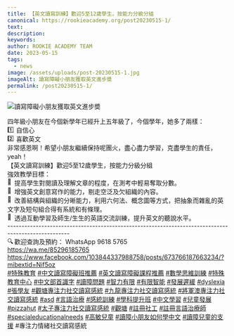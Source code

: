 ```yaml
---
title: 【英文讀寫訓練】歡迎5至12歲學生，按能力分級分組
canonical: https://rookieacademy.org/post20230515-1/
text: 
description: 
keywords: 
author: ROOKIE ACADEMY TEAM
date: 2023-05-15
tags:
  - news
image: /assets/uploads/post-20230515-1.jpg
imageAlt: 讀寫障礙小朋友獲取英文進步奬
permalink: /post20230515-1/
---
```

![讀寫障礙小朋友獲取英文進步奬](/assets/uploads/post-20230515-2.jpg)
<span class="x193iq5w xeuugli x13faqbe x1vvkbs x1xmvt09 x1lliihq x1s928wv xhkezso x1gmr53x x1cpjm7i x1fgarty x1943h6x xudqn12 x3x7a5m x6prxxf xvq8zen xo1l8bm xzsf02u x1yc453h" dir="auto"><div class="xdj266r x11i5rnm xat24cr x1mh8g0r x1vvkbs x126k92a"><div dir="auto" style="text-align: start;">四年級小朋友在今個新學年已經升上五年級了，今個學年，她多了兩樣：</div></div><div class="x11i5rnm xat24cr x1mh8g0r x1vvkbs xtlvy1s x126k92a"><div dir="auto" style="text-align: start;"><span class="x3nfvp2 x1j61x8r x1fcty0u xdj266r xhhsvwb xat24cr xgzva0m xxymvpz xlup9mm x1kky2od"><img height="16" width="16" alt="1️⃣" referrerpolicy="origin-when-cross-origin" src="https://static.xx.fbcdn.net/images/emoji.php/v9/t93/1.5/16/31_20e3.png"></span> 自信心</div></div><div class="x11i5rnm xat24cr x1mh8g0r x1vvkbs xtlvy1s x126k92a"><div dir="auto" style="text-align: start;"><span class="x3nfvp2 x1j61x8r x1fcty0u xdj266r xhhsvwb xat24cr xgzva0m xxymvpz xlup9mm x1kky2od"><img height="16" width="16" alt="2️⃣" referrerpolicy="origin-when-cross-origin" src="https://static.xx.fbcdn.net/images/emoji.php/v9/tb2/1.5/16/32_20e3.png"></span> 喜歡英文</div></div><div class="x11i5rnm xat24cr x1mh8g0r x1vvkbs xtlvy1s x126k92a"><div dir="auto" style="text-align: start;"><span><a tabindex="-1"></a></span>非常感恩啊！希望小朋友繼續保持呢團火，盡心盡力學習，克盡學生的責任，yeah！</div></div><div class="x11i5rnm xat24cr x1mh8g0r x1vvkbs xtlvy1s x126k92a"><div dir="auto" style="text-align: start;">【英文讀寫訓練】歡迎5至12歲學生，按能力分級分組</div></div><div class="x11i5rnm xat24cr x1mh8g0r x1vvkbs xtlvy1s x126k92a"><div dir="auto" style="text-align: start;">強效教學目標：</div></div><div class="x11i5rnm xat24cr x1mh8g0r x1vvkbs xtlvy1s x126k92a"><div dir="auto" style="text-align: start;"><span class="x3nfvp2 x1j61x8r x1fcty0u xdj266r xhhsvwb xat24cr xgzva0m xxymvpz xlup9mm x1kky2od"><img height="16" width="16" alt="📝" referrerpolicy="origin-when-cross-origin" src="https://static.xx.fbcdn.net/images/emoji.php/v9/t25/1.5/16/1f4dd.png"></span>提高學生對閱讀及理解文章的程度，在測考中輕易奪取分數。</div></div><div class="x11i5rnm xat24cr x1mh8g0r x1vvkbs xtlvy1s x126k92a"><div dir="auto" style="text-align: start;"><span class="x3nfvp2 x1j61x8r x1fcty0u xdj266r xhhsvwb xat24cr xgzva0m xxymvpz xlup9mm x1kky2od"><img height="16" width="16" alt="📝" referrerpolicy="origin-when-cross-origin" src="https://static.xx.fbcdn.net/images/emoji.php/v9/t25/1.5/16/1f4dd.png"></span>增強英文創意寫作的能力，剔走空泛及欠組織的內容。</div></div><div class="x11i5rnm xat24cr x1mh8g0r x1vvkbs xtlvy1s x126k92a"><div dir="auto" style="text-align: start;"><span class="x3nfvp2 x1j61x8r x1fcty0u xdj266r xhhsvwb xat24cr xgzva0m xxymvpz xlup9mm x1kky2od"><img height="16" width="16" alt="📝" referrerpolicy="origin-when-cross-origin" src="https://static.xx.fbcdn.net/images/emoji.php/v9/t25/1.5/16/1f4dd.png"></span>改善結構與組織的分晰能力，利用六何法、概念圖等方式，把抽象而雜亂的英文字及短句組合得有系統和有條理。</div></div><div class="x11i5rnm xat24cr x1mh8g0r x1vvkbs xtlvy1s x126k92a"><div dir="auto" style="text-align: start;"><span class="x3nfvp2 x1j61x8r x1fcty0u xdj266r xhhsvwb xat24cr xgzva0m xxymvpz xlup9mm x1kky2od"><img height="16" width="16" alt="📝" referrerpolicy="origin-when-cross-origin" src="https://static.xx.fbcdn.net/images/emoji.php/v9/t25/1.5/16/1f4dd.png"></span>透過互動學習及師生/生生的英語交流訓練，提升英文的聽說水平。</div></div><div class="x11i5rnm xat24cr x1mh8g0r x1vvkbs xtlvy1s x126k92a"><div dir="auto" style="text-align: start;">----------------------------------------------------------------------------------------------------</div></div><div class="x11i5rnm xat24cr x1mh8g0r x1vvkbs xtlvy1s x126k92a"><div dir="auto" style="text-align: start;"><span class="x3nfvp2 x1j61x8r x1fcty0u xdj266r xhhsvwb xat24cr xgzva0m xxymvpz xlup9mm x1kky2od"><img height="16" width="16" alt="🔍" referrerpolicy="origin-when-cross-origin" src="https://static.xx.fbcdn.net/images/emoji.php/v9/t1a/1.5/16/1f50d.png"></span>歡迎查詢及預約： WhatsApp 9618 5765 </div></div><div class="x11i5rnm xat24cr x1mh8g0r x1vvkbs xtlvy1s x126k92a"><div dir="auto" style="text-align: start;"><span><a class="x1i10hfl xjbqb8w x6umtig x1b1mbwd xaqea5y xav7gou x9f619 x1ypdohk xt0psk2 xe8uvvx xdj266r x11i5rnm xat24cr x1mh8g0r xexx8yu x4uap5 x18d9i69 xkhd6sd x16tdsg8 x1hl2dhg xggy1nq x1a2a7pz xt0b8zv x1fey0fg" href="https://l.facebook.com/l.php?u=https%3A%2F%2Fwa.me%2F85296185765%3Ffbclid%3DIwAR0Y0ZfbIsEOm1Dwmh3KUAQ66IQo4xKDk1tgNaiA_wfK6Su3PsjGxDFoCFA&amp;h=AT10grnVj-GPdGGccStRq9byW-jbuoFqbO0ZiuJ87myl3WcPI0nn9CIxyXBfB5p1wm21pnPBpT3RoP4pmtHgcNYqjXFD0RJkKrraUxlJ8hAig8ElIL1NKNNw69Ly5U_m1w&amp;__tn__=-UK-R&amp;c[0]=AT3JETE58y279sKfL4dGyuSLkl7tHiGUK7bzS51Rzcb7BIjH7VTEFX5lnmR2564Hb80JvyQpCE-1i8Q647bv2Apx0_7VokymltGHsp7sAV1mGUNI2uTzTpjmygcfdQo1qFtnJl9aosydXoUbufkbMicatpSNwJNkEOsTBb3GMURmHDy-jMBGrn89eyCxMBIJuWTCzfTyhQY1" rel="nofollow noopener" role="link" tabindex="0" target="_blank">https://wa.me/85296185765</a></span></div></div><div class="x11i5rnm xat24cr x1mh8g0r x1vvkbs xtlvy1s x126k92a"><div dir="auto" style="text-align: start;"><span><a class="x1i10hfl xjbqb8w x6umtig x1b1mbwd xaqea5y xav7gou x9f619 x1ypdohk xt0psk2 xe8uvvx xdj266r x11i5rnm xat24cr x1mh8g0r xexx8yu x4uap5 x18d9i69 xkhd6sd x16tdsg8 x1hl2dhg xggy1nq x1a2a7pz xt0b8zv xzsf02u x1s688f" href="https://www.facebook.com/rookieacademysensen/posts/pfbid02ddWMJJoEJnQjM6ANRVZP1KdDYVu5E23Dmv53AUhZTFQ9WLbhfHqHwRqR8kqbQSJql?__cft__[0]=AZWZvOCKLNHGkSpMY722C5OFKP7kg7Zh-2zKBHp51WFWp_-0GDV3e7dIoFc0a7BjrDc7ycV9t96bLRiaxfYl_laBrMyxuNcngGlBTo1wBa_C57EvDdMS6JJO3e19z_hie1RAnB4bLCohHuzH1srD7gjBC_by3xjG3oaOzS2F8_EcplLxOum5-1yzW_uHLdw_x-k&amp;__tn__=-UK-R" role="link" tabindex="0">https://www.facebook.com/103844337988758/posts/673766187663234/?mibextid=Nif5oz</a></span></div></div><div class="x11i5rnm xat24cr x1mh8g0r x1vvkbs xtlvy1s x126k92a"><div dir="auto" style="text-align: start;"><span><a class="x1i10hfl xjbqb8w x6umtig x1b1mbwd xaqea5y xav7gou x9f619 x1ypdohk xt0psk2 xe8uvvx xdj266r x11i5rnm xat24cr x1mh8g0r xexx8yu x4uap5 x18d9i69 xkhd6sd x16tdsg8 x1hl2dhg xggy1nq x1a2a7pz xt0b8zv x1qq9wsj xo1l8bm" href="https://www.facebook.com/hashtag/%E7%89%B9%E6%AE%8A%E6%95%99%E8%82%B2?__eep__=6&amp;__cft__[0]=AZWZvOCKLNHGkSpMY722C5OFKP7kg7Zh-2zKBHp51WFWp_-0GDV3e7dIoFc0a7BjrDc7ycV9t96bLRiaxfYl_laBrMyxuNcngGlBTo1wBa_C57EvDdMS6JJO3e19z_hie1RAnB4bLCohHuzH1srD7gjBC_by3xjG3oaOzS2F8_EcplLxOum5-1yzW_uHLdw_x-k&amp;__tn__=*NK-R" role="link" tabindex="0">#特殊教育</a></span> <span><a class="x1i10hfl xjbqb8w x6umtig x1b1mbwd xaqea5y xav7gou x9f619 x1ypdohk xt0psk2 xe8uvvx xdj266r x11i5rnm xat24cr x1mh8g0r xexx8yu x4uap5 x18d9i69 xkhd6sd x16tdsg8 x1hl2dhg xggy1nq x1a2a7pz xt0b8zv x1qq9wsj xo1l8bm" href="https://www.facebook.com/hashtag/%E4%B8%AD%E6%96%87%E8%AE%80%E5%AF%AB%E9%9A%9C%E7%A4%99%E7%8F%AD%E6%8E%A8%E8%96%A6?__eep__=6&amp;__cft__[0]=AZWZvOCKLNHGkSpMY722C5OFKP7kg7Zh-2zKBHp51WFWp_-0GDV3e7dIoFc0a7BjrDc7ycV9t96bLRiaxfYl_laBrMyxuNcngGlBTo1wBa_C57EvDdMS6JJO3e19z_hie1RAnB4bLCohHuzH1srD7gjBC_by3xjG3oaOzS2F8_EcplLxOum5-1yzW_uHLdw_x-k&amp;__tn__=*NK-R" role="link" tabindex="0">#中文讀寫障礙班推薦</a></span> <span><a class="x1i10hfl xjbqb8w x6umtig x1b1mbwd xaqea5y xav7gou x9f619 x1ypdohk xt0psk2 xe8uvvx xdj266r x11i5rnm xat24cr x1mh8g0r xexx8yu x4uap5 x18d9i69 xkhd6sd x16tdsg8 x1hl2dhg xggy1nq x1a2a7pz xt0b8zv x1qq9wsj xo1l8bm" href="https://www.facebook.com/hashtag/%E8%8B%B1%E6%96%87%E8%AE%80%E5%AF%AB%E9%9A%9C%E7%A4%99%E8%AA%B2%E7%A8%8B%E6%8E%A8%E8%96%A6?__eep__=6&amp;__cft__[0]=AZWZvOCKLNHGkSpMY722C5OFKP7kg7Zh-2zKBHp51WFWp_-0GDV3e7dIoFc0a7BjrDc7ycV9t96bLRiaxfYl_laBrMyxuNcngGlBTo1wBa_C57EvDdMS6JJO3e19z_hie1RAnB4bLCohHuzH1srD7gjBC_by3xjG3oaOzS2F8_EcplLxOum5-1yzW_uHLdw_x-k&amp;__tn__=*NK-R" role="link" tabindex="0">#英文讀寫障礙課程推薦</a></span> <span><a class="x1i10hfl xjbqb8w x6umtig x1b1mbwd xaqea5y xav7gou x9f619 x1ypdohk xt0psk2 xe8uvvx xdj266r x11i5rnm xat24cr x1mh8g0r xexx8yu x4uap5 x18d9i69 xkhd6sd x16tdsg8 x1hl2dhg xggy1nq x1a2a7pz xt0b8zv x1qq9wsj xo1l8bm" href="https://www.facebook.com/hashtag/%E6%95%B8%E5%AD%B8%E6%80%9D%E7%B6%AD%E8%A8%93%E7%B7%B4?__eep__=6&amp;__cft__[0]=AZWZvOCKLNHGkSpMY722C5OFKP7kg7Zh-2zKBHp51WFWp_-0GDV3e7dIoFc0a7BjrDc7ycV9t96bLRiaxfYl_laBrMyxuNcngGlBTo1wBa_C57EvDdMS6JJO3e19z_hie1RAnB4bLCohHuzH1srD7gjBC_by3xjG3oaOzS2F8_EcplLxOum5-1yzW_uHLdw_x-k&amp;__tn__=*NK-R" role="link" tabindex="0">#數學思維訓練</a></span> <span><a class="x1i10hfl xjbqb8w x6umtig x1b1mbwd xaqea5y xav7gou x9f619 x1ypdohk xt0psk2 xe8uvvx xdj266r x11i5rnm xat24cr x1mh8g0r xexx8yu x4uap5 x18d9i69 xkhd6sd x16tdsg8 x1hl2dhg xggy1nq x1a2a7pz xt0b8zv x1qq9wsj xo1l8bm" href="https://www.facebook.com/hashtag/%E7%89%B9%E6%AE%8A%E6%95%99%E8%82%B2%E4%B8%AD%E5%BF%83?__eep__=6&amp;__cft__[0]=AZWZvOCKLNHGkSpMY722C5OFKP7kg7Zh-2zKBHp51WFWp_-0GDV3e7dIoFc0a7BjrDc7ycV9t96bLRiaxfYl_laBrMyxuNcngGlBTo1wBa_C57EvDdMS6JJO3e19z_hie1RAnB4bLCohHuzH1srD7gjBC_by3xjG3oaOzS2F8_EcplLxOum5-1yzW_uHLdw_x-k&amp;__tn__=*NK-R" role="link" tabindex="0">#特殊教育中心</a></span> <span><a class="x1i10hfl xjbqb8w x6umtig x1b1mbwd xaqea5y xav7gou x9f619 x1ypdohk xt0psk2 xe8uvvx xdj266r x11i5rnm xat24cr x1mh8g0r xexx8yu x4uap5 x18d9i69 xkhd6sd x16tdsg8 x1hl2dhg xggy1nq x1a2a7pz xt0b8zv x1qq9wsj xo1l8bm" href="https://www.facebook.com/hashtag/%E4%B8%AD%E6%96%87%E9%83%A8%E9%A6%96%E8%AD%98%E5%AD%97?__eep__=6&amp;__cft__[0]=AZWZvOCKLNHGkSpMY722C5OFKP7kg7Zh-2zKBHp51WFWp_-0GDV3e7dIoFc0a7BjrDc7ycV9t96bLRiaxfYl_laBrMyxuNcngGlBTo1wBa_C57EvDdMS6JJO3e19z_hie1RAnB4bLCohHuzH1srD7gjBC_by3xjG3oaOzS2F8_EcplLxOum5-1yzW_uHLdw_x-k&amp;__tn__=*NK-R" role="link" tabindex="0">#中文部首識字</a></span> <span><a class="x1i10hfl xjbqb8w x6umtig x1b1mbwd xaqea5y xav7gou x9f619 x1ypdohk xt0psk2 xe8uvvx xdj266r x11i5rnm xat24cr x1mh8g0r xexx8yu x4uap5 x18d9i69 xkhd6sd x16tdsg8 x1hl2dhg xggy1nq x1a2a7pz xt0b8zv x1qq9wsj xo1l8bm" href="https://www.facebook.com/hashtag/%E8%AE%80%E9%9A%9C%E5%95%8F%E9%A1%8C?__eep__=6&amp;__cft__[0]=AZWZvOCKLNHGkSpMY722C5OFKP7kg7Zh-2zKBHp51WFWp_-0GDV3e7dIoFc0a7BjrDc7ycV9t96bLRiaxfYl_laBrMyxuNcngGlBTo1wBa_C57EvDdMS6JJO3e19z_hie1RAnB4bLCohHuzH1srD7gjBC_by3xjG3oaOzS2F8_EcplLxOum5-1yzW_uHLdw_x-k&amp;__tn__=*NK-R" role="link" tabindex="0">#讀障問題</a></span> <span><a class="x1i10hfl xjbqb8w x6umtig x1b1mbwd xaqea5y xav7gou x9f619 x1ypdohk xt0psk2 xe8uvvx xdj266r x11i5rnm xat24cr x1mh8g0r xexx8yu x4uap5 x18d9i69 xkhd6sd x16tdsg8 x1hl2dhg xggy1nq x1a2a7pz xt0b8zv x1qq9wsj xo1l8bm" href="https://www.facebook.com/hashtag/%E6%99%BA%E5%8A%9B%E6%9C%89%E9%99%90?__eep__=6&amp;__cft__[0]=AZWZvOCKLNHGkSpMY722C5OFKP7kg7Zh-2zKBHp51WFWp_-0GDV3e7dIoFc0a7BjrDc7ycV9t96bLRiaxfYl_laBrMyxuNcngGlBTo1wBa_C57EvDdMS6JJO3e19z_hie1RAnB4bLCohHuzH1srD7gjBC_by3xjG3oaOzS2F8_EcplLxOum5-1yzW_uHLdw_x-k&amp;__tn__=*NK-R" role="link" tabindex="0">#智力有限</a></span> <span><a class="x1i10hfl xjbqb8w x6umtig x1b1mbwd xaqea5y xav7gou x9f619 x1ypdohk xt0psk2 xe8uvvx xdj266r x11i5rnm xat24cr x1mh8g0r xexx8yu x4uap5 x18d9i69 xkhd6sd x16tdsg8 x1hl2dhg xggy1nq x1a2a7pz xt0b8zv x1qq9wsj xo1l8bm" href="https://www.facebook.com/hashtag/%E6%9C%89%E9%99%90%E6%99%BA%E8%83%BD?__eep__=6&amp;__cft__[0]=AZWZvOCKLNHGkSpMY722C5OFKP7kg7Zh-2zKBHp51WFWp_-0GDV3e7dIoFc0a7BjrDc7ycV9t96bLRiaxfYl_laBrMyxuNcngGlBTo1wBa_C57EvDdMS6JJO3e19z_hie1RAnB4bLCohHuzH1srD7gjBC_by3xjG3oaOzS2F8_EcplLxOum5-1yzW_uHLdw_x-k&amp;__tn__=*NK-R" role="link" tabindex="0">#有限智能</a></span> <span><a class="x1i10hfl xjbqb8w x6umtig x1b1mbwd xaqea5y xav7gou x9f619 x1ypdohk xt0psk2 xe8uvvx xdj266r x11i5rnm xat24cr x1mh8g0r xexx8yu x4uap5 x18d9i69 xkhd6sd x16tdsg8 x1hl2dhg xggy1nq x1a2a7pz xt0b8zv x1qq9wsj xo1l8bm" href="https://www.facebook.com/hashtag/%E7%99%BC%E5%B1%95%E9%81%B2%E7%B7%A9?__eep__=6&amp;__cft__[0]=AZWZvOCKLNHGkSpMY722C5OFKP7kg7Zh-2zKBHp51WFWp_-0GDV3e7dIoFc0a7BjrDc7ycV9t96bLRiaxfYl_laBrMyxuNcngGlBTo1wBa_C57EvDdMS6JJO3e19z_hie1RAnB4bLCohHuzH1srD7gjBC_by3xjG3oaOzS2F8_EcplLxOum5-1yzW_uHLdw_x-k&amp;__tn__=*NK-R" role="link" tabindex="0">#發展遲緩</a></span> <span><a class="x1i10hfl xjbqb8w x6umtig x1b1mbwd xaqea5y xav7gou x9f619 x1ypdohk xt0psk2 xe8uvvx xdj266r x11i5rnm xat24cr x1mh8g0r xexx8yu x4uap5 x18d9i69 xkhd6sd x16tdsg8 x1hl2dhg xggy1nq x1a2a7pz xt0b8zv x1qq9wsj xo1l8bm" href="https://www.facebook.com/hashtag/dyslexia?__eep__=6&amp;__cft__[0]=AZWZvOCKLNHGkSpMY722C5OFKP7kg7Zh-2zKBHp51WFWp_-0GDV3e7dIoFc0a7BjrDc7ycV9t96bLRiaxfYl_laBrMyxuNcngGlBTo1wBa_C57EvDdMS6JJO3e19z_hie1RAnB4bLCohHuzH1srD7gjBC_by3xjG3oaOzS2F8_EcplLxOum5-1yzW_uHLdw_x-k&amp;__tn__=*NK-R" role="link" tabindex="0">#dyslexia</a></span> <span><a class="x1i10hfl xjbqb8w x6umtig x1b1mbwd xaqea5y xav7gou x9f619 x1ypdohk xt0psk2 xe8uvvx xdj266r x11i5rnm xat24cr x1mh8g0r xexx8yu x4uap5 x18d9i69 xkhd6sd x16tdsg8 x1hl2dhg xggy1nq x1a2a7pz xt0b8zv x1qq9wsj xo1l8bm" href="https://www.facebook.com/hashtag/%E5%BC%B5%E5%AD%B8%E5%8F%8B?__eep__=6&amp;__cft__[0]=AZWZvOCKLNHGkSpMY722C5OFKP7kg7Zh-2zKBHp51WFWp_-0GDV3e7dIoFc0a7BjrDc7ycV9t96bLRiaxfYl_laBrMyxuNcngGlBTo1wBa_C57EvDdMS6JJO3e19z_hie1RAnB4bLCohHuzH1srD7gjBC_by3xjG3oaOzS2F8_EcplLxOum5-1yzW_uHLdw_x-k&amp;__tn__=*NK-R" role="link" tabindex="0">#張學友</a></span> <span><a class="x1i10hfl xjbqb8w x6umtig x1b1mbwd xaqea5y xav7gou x9f619 x1ypdohk xt0psk2 xe8uvvx xdj266r x11i5rnm xat24cr x1mh8g0r xexx8yu x4uap5 x18d9i69 xkhd6sd x16tdsg8 x1hl2dhg xggy1nq x1a2a7pz xt0b8zv x1qq9wsj xo1l8bm" href="https://www.facebook.com/hashtag/%E8%A7%80%E5%A1%98%E5%B0%88%E6%B3%A8%E5%8A%9B%E7%A4%BE%E4%BA%A4%E8%AE%80%E5%AF%AB%E6%84%9F%E7%B5%B1?__eep__=6&amp;__cft__[0]=AZWZvOCKLNHGkSpMY722C5OFKP7kg7Zh-2zKBHp51WFWp_-0GDV3e7dIoFc0a7BjrDc7ycV9t96bLRiaxfYl_laBrMyxuNcngGlBTo1wBa_C57EvDdMS6JJO3e19z_hie1RAnB4bLCohHuzH1srD7gjBC_by3xjG3oaOzS2F8_EcplLxOum5-1yzW_uHLdw_x-k&amp;__tn__=*NK-R" role="link" tabindex="0">#觀塘專注力社交讀寫感統</a></span> <span><a class="x1i10hfl xjbqb8w x6umtig x1b1mbwd xaqea5y xav7gou x9f619 x1ypdohk xt0psk2 xe8uvvx xdj266r x11i5rnm xat24cr x1mh8g0r xexx8yu x4uap5 x18d9i69 xkhd6sd x16tdsg8 x1hl2dhg xggy1nq x1a2a7pz xt0b8zv x1qq9wsj xo1l8bm" href="https://www.facebook.com/hashtag/%E4%B9%9D%E9%BE%8D%E5%B0%88%E6%B3%A8%E5%8A%9B%E7%A4%BE%E4%BA%A4%E8%AE%80%E5%AF%AB%E6%84%9F%E7%B5%B1?__eep__=6&amp;__cft__[0]=AZWZvOCKLNHGkSpMY722C5OFKP7kg7Zh-2zKBHp51WFWp_-0GDV3e7dIoFc0a7BjrDc7ycV9t96bLRiaxfYl_laBrMyxuNcngGlBTo1wBa_C57EvDdMS6JJO3e19z_hie1RAnB4bLCohHuzH1srD7gjBC_by3xjG3oaOzS2F8_EcplLxOum5-1yzW_uHLdw_x-k&amp;__tn__=*NK-R" role="link" tabindex="0">#九龍專注力社交讀寫感統</a></span> <span><a class="x1i10hfl xjbqb8w x6umtig x1b1mbwd xaqea5y xav7gou x9f619 x1ypdohk xt0psk2 xe8uvvx xdj266r x11i5rnm xat24cr x1mh8g0r xexx8yu x4uap5 x18d9i69 xkhd6sd x16tdsg8 x1hl2dhg xggy1nq x1a2a7pz xt0b8zv x1qq9wsj xo1l8bm" href="https://www.facebook.com/hashtag/%E5%B0%87%E8%BB%8D%E6%BE%B3%E5%B0%88%E6%B3%A8%E5%8A%9B%E7%A4%BE%E4%BA%A4%E8%AE%80%E5%AF%AB%E6%84%9F%E7%B5%B1?__eep__=6&amp;__cft__[0]=AZWZvOCKLNHGkSpMY722C5OFKP7kg7Zh-2zKBHp51WFWp_-0GDV3e7dIoFc0a7BjrDc7ycV9t96bLRiaxfYl_laBrMyxuNcngGlBTo1wBa_C57EvDdMS6JJO3e19z_hie1RAnB4bLCohHuzH1srD7gjBC_by3xjG3oaOzS2F8_EcplLxOum5-1yzW_uHLdw_x-k&amp;__tn__=*NK-R" role="link" tabindex="0">#將軍澳專注力社交讀寫感統</a></span> <span><a class="x1i10hfl xjbqb8w x6umtig x1b1mbwd xaqea5y xav7gou x9f619 x1ypdohk xt0psk2 xe8uvvx xdj266r x11i5rnm xat24cr x1mh8g0r xexx8yu x4uap5 x18d9i69 xkhd6sd x16tdsg8 x1hl2dhg xggy1nq x1a2a7pz xt0b8zv x1qq9wsj xo1l8bm" href="https://www.facebook.com/hashtag/asd?__eep__=6&amp;__cft__[0]=AZWZvOCKLNHGkSpMY722C5OFKP7kg7Zh-2zKBHp51WFWp_-0GDV3e7dIoFc0a7BjrDc7ycV9t96bLRiaxfYl_laBrMyxuNcngGlBTo1wBa_C57EvDdMS6JJO3e19z_hie1RAnB4bLCohHuzH1srD7gjBC_by3xjG3oaOzS2F8_EcplLxOum5-1yzW_uHLdw_x-k&amp;__tn__=*NK-R" role="link" tabindex="0">#asd</a></span> <span><a class="x1i10hfl xjbqb8w x6umtig x1b1mbwd xaqea5y xav7gou x9f619 x1ypdohk xt0psk2 xe8uvvx xdj266r x11i5rnm xat24cr x1mh8g0r xexx8yu x4uap5 x18d9i69 xkhd6sd x16tdsg8 x1hl2dhg xggy1nq x1a2a7pz xt0b8zv x1qq9wsj xo1l8bm" href="https://www.facebook.com/hashtag/%E8%A8%80%E8%AA%9E%E6%B2%BB%E7%99%82?__eep__=6&amp;__cft__[0]=AZWZvOCKLNHGkSpMY722C5OFKP7kg7Zh-2zKBHp51WFWp_-0GDV3e7dIoFc0a7BjrDc7ycV9t96bLRiaxfYl_laBrMyxuNcngGlBTo1wBa_C57EvDdMS6JJO3e19z_hie1RAnB4bLCohHuzH1srD7gjBC_by3xjG3oaOzS2F8_EcplLxOum5-1yzW_uHLdw_x-k&amp;__tn__=*NK-R" role="link" tabindex="0">#言語治療</a></span> <span><a class="x1i10hfl xjbqb8w x6umtig x1b1mbwd xaqea5y xav7gou x9f619 x1ypdohk xt0psk2 xe8uvvx xdj266r x11i5rnm xat24cr x1mh8g0r xexx8yu x4uap5 x18d9i69 xkhd6sd x16tdsg8 x1hl2dhg xggy1nq x1a2a7pz xt0b8zv x1qq9wsj xo1l8bm" href="https://www.facebook.com/hashtag/%E6%84%9F%E7%B5%B1%E8%A8%93%E7%B7%B4?__eep__=6&amp;__cft__[0]=AZWZvOCKLNHGkSpMY722C5OFKP7kg7Zh-2zKBHp51WFWp_-0GDV3e7dIoFc0a7BjrDc7ycV9t96bLRiaxfYl_laBrMyxuNcngGlBTo1wBa_C57EvDdMS6JJO3e19z_hie1RAnB4bLCohHuzH1srD7gjBC_by3xjG3oaOzS2F8_EcplLxOum5-1yzW_uHLdw_x-k&amp;__tn__=*NK-R" role="link" tabindex="0">#感統訓練</a></span> <span><a class="x1i10hfl xjbqb8w x6umtig x1b1mbwd xaqea5y xav7gou x9f619 x1ypdohk xt0psk2 xe8uvvx xdj266r x11i5rnm xat24cr x1mh8g0r xexx8yu x4uap5 x18d9i69 xkhd6sd x16tdsg8 x1hl2dhg xggy1nq x1a2a7pz xt0b8zv x1qq9wsj xo1l8bm" href="https://www.facebook.com/hashtag/%E5%AD%B8%E7%A7%91%E6%8F%90%E5%8D%87%E7%8F%AD?__eep__=6&amp;__cft__[0]=AZWZvOCKLNHGkSpMY722C5OFKP7kg7Zh-2zKBHp51WFWp_-0GDV3e7dIoFc0a7BjrDc7ycV9t96bLRiaxfYl_laBrMyxuNcngGlBTo1wBa_C57EvDdMS6JJO3e19z_hie1RAnB4bLCohHuzH1srD7gjBC_by3xjG3oaOzS2F8_EcplLxOum5-1yzW_uHLdw_x-k&amp;__tn__=*NK-R" role="link" tabindex="0">#學科提升班</a></span> <span><a class="x1i10hfl xjbqb8w x6umtig x1b1mbwd xaqea5y xav7gou x9f619 x1ypdohk xt0psk2 xe8uvvx xdj266r x11i5rnm xat24cr x1mh8g0r xexx8yu x4uap5 x18d9i69 xkhd6sd x16tdsg8 x1hl2dhg xggy1nq x1a2a7pz xt0b8zv x1qq9wsj xo1l8bm" href="https://www.facebook.com/hashtag/%E4%B8%AD%E6%96%87%E5%AD%B8%E7%BF%92?__eep__=6&amp;__cft__[0]=AZWZvOCKLNHGkSpMY722C5OFKP7kg7Zh-2zKBHp51WFWp_-0GDV3e7dIoFc0a7BjrDc7ycV9t96bLRiaxfYl_laBrMyxuNcngGlBTo1wBa_C57EvDdMS6JJO3e19z_hie1RAnB4bLCohHuzH1srD7gjBC_by3xjG3oaOzS2F8_EcplLxOum5-1yzW_uHLdw_x-k&amp;__tn__=*NK-R" role="link" tabindex="0">#中文學習</a></span> <span><a class="x1i10hfl xjbqb8w x6umtig x1b1mbwd xaqea5y xav7gou x9f619 x1ypdohk xt0psk2 xe8uvvx xdj266r x11i5rnm xat24cr x1mh8g0r xexx8yu x4uap5 x18d9i69 xkhd6sd x16tdsg8 x1hl2dhg xggy1nq x1a2a7pz xt0b8zv x1qq9wsj xo1l8bm" href="https://www.facebook.com/hashtag/%E5%85%92%E7%AB%A5%E7%99%BC%E5%B1%95?__eep__=6&amp;__cft__[0]=AZWZvOCKLNHGkSpMY722C5OFKP7kg7Zh-2zKBHp51WFWp_-0GDV3e7dIoFc0a7BjrDc7ycV9t96bLRiaxfYl_laBrMyxuNcngGlBTo1wBa_C57EvDdMS6JJO3e19z_hie1RAnB4bLCohHuzH1srD7gjBC_by3xjG3oaOzS2F8_EcplLxOum5-1yzW_uHLdw_x-k&amp;__tn__=*NK-R" role="link" tabindex="0">#兒童發展</a></span> <span><a class="x1i10hfl xjbqb8w x6umtig x1b1mbwd xaqea5y xav7gou x9f619 x1ypdohk xt0psk2 xe8uvvx xdj266r x11i5rnm xat24cr x1mh8g0r xexx8yu x4uap5 x18d9i69 xkhd6sd x16tdsg8 x1hl2dhg xggy1nq x1a2a7pz xt0b8zv x1qq9wsj xo1l8bm" href="https://www.facebook.com/hashtag/pizzahut?__eep__=6&amp;__cft__[0]=AZWZvOCKLNHGkSpMY722C5OFKP7kg7Zh-2zKBHp51WFWp_-0GDV3e7dIoFc0a7BjrDc7ycV9t96bLRiaxfYl_laBrMyxuNcngGlBTo1wBa_C57EvDdMS6JJO3e19z_hie1RAnB4bLCohHuzH1srD7gjBC_by3xjG3oaOzS2F8_EcplLxOum5-1yzW_uHLdw_x-k&amp;__tn__=*NK-R" role="link" tabindex="0">#pizzahut</a></span> <span><a class="x1i10hfl xjbqb8w x6umtig x1b1mbwd xaqea5y xav7gou x9f619 x1ypdohk xt0psk2 xe8uvvx xdj266r x11i5rnm xat24cr x1mh8g0r xexx8yu x4uap5 x18d9i69 xkhd6sd x16tdsg8 x1hl2dhg xggy1nq x1a2a7pz xt0b8zv x1qq9wsj xo1l8bm" href="https://www.facebook.com/hashtag/%E5%A4%AA%E5%AD%90%E5%B0%88%E6%B3%A8%E5%8A%9B%E7%A4%BE%E4%BA%A4%E8%AE%80%E5%AF%AB%E6%84%9F%E7%B5%B1?__eep__=6&amp;__cft__[0]=AZWZvOCKLNHGkSpMY722C5OFKP7kg7Zh-2zKBHp51WFWp_-0GDV3e7dIoFc0a7BjrDc7ycV9t96bLRiaxfYl_laBrMyxuNcngGlBTo1wBa_C57EvDdMS6JJO3e19z_hie1RAnB4bLCohHuzH1srD7gjBC_by3xjG3oaOzS2F8_EcplLxOum5-1yzW_uHLdw_x-k&amp;__tn__=*NK-R" role="link" tabindex="0">#太子專注力社交讀寫感統</a></span> <span><a class="x1i10hfl xjbqb8w x6umtig x1b1mbwd xaqea5y xav7gou x9f619 x1ypdohk xt0psk2 xe8uvvx xdj266r x11i5rnm xat24cr x1mh8g0r xexx8yu x4uap5 x18d9i69 xkhd6sd x16tdsg8 x1hl2dhg xggy1nq x1a2a7pz xt0b8zv x1qq9wsj xo1l8bm" href="https://www.facebook.com/hashtag/%E8%A7%80%E5%A1%98?__eep__=6&amp;__cft__[0]=AZWZvOCKLNHGkSpMY722C5OFKP7kg7Zh-2zKBHp51WFWp_-0GDV3e7dIoFc0a7BjrDc7ycV9t96bLRiaxfYl_laBrMyxuNcngGlBTo1wBa_C57EvDdMS6JJO3e19z_hie1RAnB4bLCohHuzH1srD7gjBC_by3xjG3oaOzS2F8_EcplLxOum5-1yzW_uHLdw_x-k&amp;__tn__=*NK-R" role="link" tabindex="0">#觀塘</a></span> <span><a class="x1i10hfl xjbqb8w x6umtig x1b1mbwd xaqea5y xav7gou x9f619 x1ypdohk xt0psk2 xe8uvvx xdj266r x11i5rnm xat24cr x1mh8g0r xexx8yu x4uap5 x18d9i69 xkhd6sd x16tdsg8 x1hl2dhg xggy1nq x1a2a7pz xt0b8zv x1qq9wsj xo1l8bm" href="https://www.facebook.com/hashtag/%E8%A8%BB%E5%86%8A%E7%A4%BE%E5%B7%A5?__eep__=6&amp;__cft__[0]=AZWZvOCKLNHGkSpMY722C5OFKP7kg7Zh-2zKBHp51WFWp_-0GDV3e7dIoFc0a7BjrDc7ycV9t96bLRiaxfYl_laBrMyxuNcngGlBTo1wBa_C57EvDdMS6JJO3e19z_hie1RAnB4bLCohHuzH1srD7gjBC_by3xjG3oaOzS2F8_EcplLxOum5-1yzW_uHLdw_x-k&amp;__tn__=*NK-R" role="link" tabindex="0">#註冊社工</a></span> <span><a class="x1i10hfl xjbqb8w x6umtig x1b1mbwd xaqea5y xav7gou x9f619 x1ypdohk xt0psk2 xe8uvvx xdj266r x11i5rnm xat24cr x1mh8g0r xexx8yu x4uap5 x18d9i69 xkhd6sd x16tdsg8 x1hl2dhg xggy1nq x1a2a7pz xt0b8zv x1qq9wsj xo1l8bm" href="https://www.facebook.com/hashtag/%E8%A8%BB%E5%86%8A%E8%A8%80%E8%AA%9E%E6%B2%BB%E7%99%82%E5%B8%AB?__eep__=6&amp;__cft__[0]=AZWZvOCKLNHGkSpMY722C5OFKP7kg7Zh-2zKBHp51WFWp_-0GDV3e7dIoFc0a7BjrDc7ycV9t96bLRiaxfYl_laBrMyxuNcngGlBTo1wBa_C57EvDdMS6JJO3e19z_hie1RAnB4bLCohHuzH1srD7gjBC_by3xjG3oaOzS2F8_EcplLxOum5-1yzW_uHLdw_x-k&amp;__tn__=*NK-R" role="link" tabindex="0">#註冊言語治療師</a></span> <span><a class="x1i10hfl xjbqb8w x6umtig x1b1mbwd xaqea5y xav7gou x9f619 x1ypdohk xt0psk2 xe8uvvx xdj266r x11i5rnm xat24cr x1mh8g0r xexx8yu x4uap5 x18d9i69 xkhd6sd x16tdsg8 x1hl2dhg xggy1nq x1a2a7pz xt0b8zv x1qq9wsj xo1l8bm" href="https://www.facebook.com/hashtag/specialeducationalneeds?__eep__=6&amp;__cft__[0]=AZWZvOCKLNHGkSpMY722C5OFKP7kg7Zh-2zKBHp51WFWp_-0GDV3e7dIoFc0a7BjrDc7ycV9t96bLRiaxfYl_laBrMyxuNcngGlBTo1wBa_C57EvDdMS6JJO3e19z_hie1RAnB4bLCohHuzH1srD7gjBC_by3xjG3oaOzS2F8_EcplLxOum5-1yzW_uHLdw_x-k&amp;__tn__=*NK-R" role="link" tabindex="0">#specialeducationalneeds</a></span>  <span><a class="x1i10hfl xjbqb8w x6umtig x1b1mbwd xaqea5y xav7gou x9f619 x1ypdohk xt0psk2 xe8uvvx xdj266r x11i5rnm xat24cr x1mh8g0r xexx8yu x4uap5 x18d9i69 xkhd6sd x16tdsg8 x1hl2dhg xggy1nq x1a2a7pz xt0b8zv x1qq9wsj xo1l8bm" href="https://www.facebook.com/hashtag/%E9%AB%98%E6%95%8F%E5%85%92%E7%AB%A5?__eep__=6&amp;__cft__[0]=AZWZvOCKLNHGkSpMY722C5OFKP7kg7Zh-2zKBHp51WFWp_-0GDV3e7dIoFc0a7BjrDc7ycV9t96bLRiaxfYl_laBrMyxuNcngGlBTo1wBa_C57EvDdMS6JJO3e19z_hie1RAnB4bLCohHuzH1srD7gjBC_by3xjG3oaOzS2F8_EcplLxOum5-1yzW_uHLdw_x-k&amp;__tn__=*NK-R" role="link" tabindex="0">#高敏兒童</a></span> <span><a class="x1i10hfl xjbqb8w x6umtig x1b1mbwd xaqea5y xav7gou x9f619 x1ypdohk xt0psk2 xe8uvvx xdj266r x11i5rnm xat24cr x1mh8g0r xexx8yu x4uap5 x18d9i69 xkhd6sd x16tdsg8 x1hl2dhg xggy1nq x1a2a7pz xt0b8zv x1qq9wsj xo1l8bm" href="https://www.facebook.com/hashtag/%E8%AE%80%E9%9A%9C%E5%B0%8F%E6%9C%8B%E5%8F%8B%E5%A6%82%E4%BD%95%E5%AD%B8%E4%B8%AD%E6%96%87?__eep__=6&amp;__cft__[0]=AZWZvOCKLNHGkSpMY722C5OFKP7kg7Zh-2zKBHp51WFWp_-0GDV3e7dIoFc0a7BjrDc7ycV9t96bLRiaxfYl_laBrMyxuNcngGlBTo1wBa_C57EvDdMS6JJO3e19z_hie1RAnB4bLCohHuzH1srD7gjBC_by3xjG3oaOzS2F8_EcplLxOum5-1yzW_uHLdw_x-k&amp;__tn__=*NK-R" role="link" tabindex="0">#讀障小朋友如何學中文</a></span> <span><a class="x1i10hfl xjbqb8w x6umtig x1b1mbwd xaqea5y xav7gou x9f619 x1ypdohk xt0psk2 xe8uvvx xdj266r x11i5rnm xat24cr x1mh8g0r xexx8yu x4uap5 x18d9i69 xkhd6sd x16tdsg8 x1hl2dhg xggy1nq x1a2a7pz xt0b8zv x1qq9wsj xo1l8bm" href="https://www.facebook.com/hashtag/%E8%AE%80%E9%9A%9C%E5%85%92%E7%AB%A5%E7%9A%84%E6%94%AF%E6%8F%B4?__eep__=6&amp;__cft__[0]=AZWZvOCKLNHGkSpMY722C5OFKP7kg7Zh-2zKBHp51WFWp_-0GDV3e7dIoFc0a7BjrDc7ycV9t96bLRiaxfYl_laBrMyxuNcngGlBTo1wBa_C57EvDdMS6JJO3e19z_hie1RAnB4bLCohHuzH1srD7gjBC_by3xjG3oaOzS2F8_EcplLxOum5-1yzW_uHLdw_x-k&amp;__tn__=*NK-R" role="link" tabindex="0">#讀障兒童的支援</a></span> #專注力情緒社交讀寫感統</div></div></span>